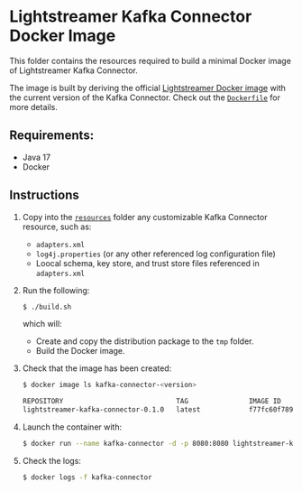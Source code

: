 # Lightstreamer Kafka Connector Docker Image

This folder contains the resources required to build a minimal Docker image of Lightstreamer Kafka Connector.

The image is built by deriving the official [Lightstreamer Docker image](https://hub.docker.com/_/lightstreamer) with the current version of the Kafka Connector. Check out the [`Dockerfile`](./Dockerfile) for more details.

## Requirements:

- Java 17
- Docker

## Instructions

1. Copy into the [`resources`](resources/) folder any customizable Kafka Connector resource, such as:
   - `adapters.xml`
   - `log4j.properties` (or any other referenced log configuration file)
   - Loocal schema, key store, and trust store files referenced in `adapters.xml`

2. Run the following:

   ```sh
   $ ./build.sh
   ```

   which will:
   
   - Create and copy the distribution package to the `tmp` folder.
   - Build the Docker image.

3. Check that the image has been created:

   ```sh
   $ docker image ls kafka-connector-<version>

   REPOSITORY                            TAG               IMAGE ID       CREATED          SIZE
   lightstreamer-kafka-connector-0.1.0   latest            f77fc60f7892   13 minutes ago   602MB
   ```

4. Launch the container with:

   ```sh
   $ docker run --name kafka-connector -d -p 8080:8080 lightstreamer-kafka-connector-<version>
   ```
 
5. Check the logs:
 
   ```sh
   $ docker logs -f kafka-connector
   ```
